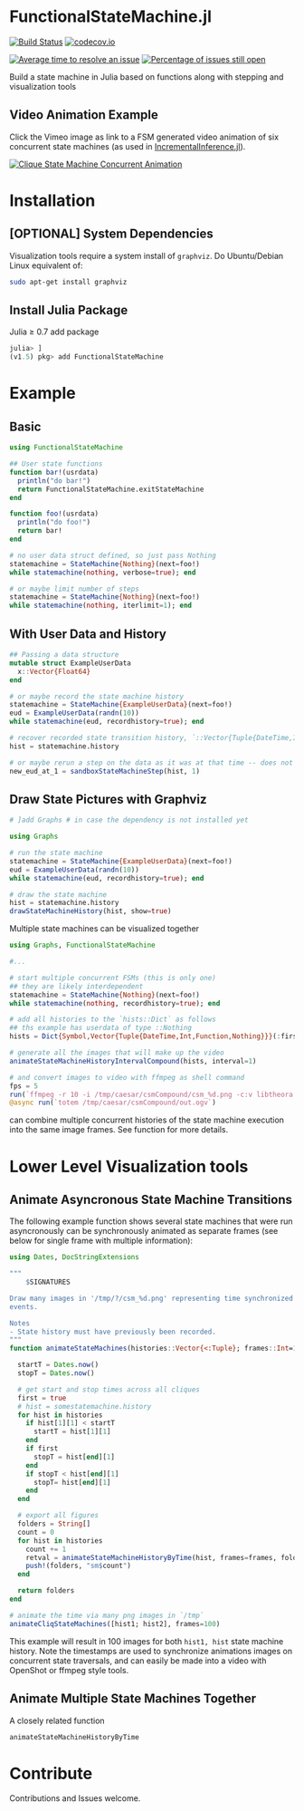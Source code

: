 # FunctionalStateMachine.jl

[![Build Status](https://travis-ci.org/JuliaRobotics/FunctionalStateMachine.jl.svg?branch=master)](https://travis-ci.org/JuliaRobotics/FunctionalStateMachine.jl)
[![codecov.io](https://codecov.io/github/JuliaRobotics/FunctionalStateMachine.jl/coverage.svg?branch=master)](https://codecov.io/github/JuliaRobotics/FunctionalStateMachine.jl?branch=master)

[![Average time to resolve an issue](https://isitmaintained.com/badge/resolution/JuliaRobotics/FunctionalStateMachine.jl.svg)](https://github.com/JuliaRobotics/FunctionalStateMachine.jl/issues)
[![Percentage of issues still open](https://isitmaintained.com/badge/open/JuliaRobotics/FunctionalStateMachine.jl.svg)](https://github.com/JuliaRobotics/FunctionalStateMachine.jl/issues)

Build a state machine in Julia based on functions along with stepping and visualization tools  


## Video Animation Example

Click the Vimeo image as link to a FSM generated video animation of six concurrent state machines (as used in [IncrementalInference.jl](http://www.github.com/JuliaRobotics/IncrementalInference.jl)).

[![Clique State Machine Concurrent Animation](https://user-images.githubusercontent.com/6412556/92198487-87b10900-ee42-11ea-8674-4a3867a74b65.png)](https://vimeo.com/454616769 "Clique State Machine Concurrent Animation - Click to Watch!")

# Installation
## [OPTIONAL] System Dependencies
Visualization tools require a system install of `graphviz`.  Do Ubuntu/Debian Linux equivalent of:
```bash
sudo apt-get install graphviz
```

## Install Julia Package
Julia ≥ 0.7 add package
```julia
julia> ]
(v1.5) pkg> add FunctionalStateMachine
```

# Example

## Basic
```julia
using FunctionalStateMachine

## User state functions
function bar!(usrdata)
  println("do bar!")
  return FunctionalStateMachine.exitStateMachine
end

function foo!(usrdata)
  println("do foo!")
  return bar!
end

# no user data struct defined, so just pass Nothing
statemachine = StateMachine{Nothing}(next=foo!)
while statemachine(nothing, verbose=true); end

# or maybe limit number of steps
statemachine = StateMachine{Nothing}(next=foo!)
while statemachine(nothing, iterlimit=1); end
```

## With User Data and History

```julia
## Passing a data structure
mutable struct ExampleUserData
  x::Vector{Float64}
end

# or maybe record the state machine history
statemachine = StateMachine{ExampleUserData}(next=foo!)
eud = ExampleUserData(randn(10))
while statemachine(eud, recordhistory=true); end

# recover recorded state transition history, `::Vector{Tuple{DateTime,Int,Function,T}}`
hist = statemachine.history

# or maybe rerun a step on the data as it was at that time -- does not overwrite previous memory
new_eud_at_1 = sandboxStateMachineStep(hist, 1)
```

## Draw State Pictures with Graphviz

```julia
# ]add Graphs # in case the dependency is not installed yet

using Graphs

# run the state machine
statemachine = StateMachine{ExampleUserData}(next=foo!)
eud = ExampleUserData(randn(10))
while statemachine(eud, recordhistory=true); end

# draw the state machine
hist = statemachine.history
drawStateMachineHistory(hist, show=true)
```

Multiple state machines can be visualized together
```julia
using Graphs, FunctionalStateMachine

#...

# start multiple concurrent FSMs (this is only one)
## they are likely interdependent
statemachine = StateMachine{Nothing}(next=foo!)
while statemachine(nothing, recordhistory=true); end

# add all histories to the `hists::Dict` as follows
## ths example has userdata of type ::Nothing
hists = Dict{Symbol,Vector{Tuple{DateTime,Int,Function,Nothing}}}(:first => statemachine.history)

# generate all the images that will make up the video
animateStateMachineHistoryIntervalCompound(hists, interval=1)

# and convert images to video with ffmpeg as shell command
fps = 5
run(`ffmpeg -r 10 -i /tmp/caesar/csmCompound/csm_%d.png -c:v libtheora -vf fps=$fps -pix_fmt yuv420p -vf "scale=trunc(iw/2)*2:trunc(ih/2)*2" -q 10 /tmp/caesar/csmCompound/out.ogv`)
@async run(`totem /tmp/caesar/csmCompound/out.ogv`)
```
can combine multiple concurrent histories of the state machine execution into the same image frames.  See function for more details.


# Lower Level Visualization tools

## Animate Asyncronous State Machine Transitions

The following example function shows several state machines that were run asyncronously can be synchronously animated as separate frames (see below for single frame with multiple information):
```julia
using Dates, DocStringExtensions

"""
    $SIGNATURES

Draw many images in '/tmp/?/csm_%d.png' representing time synchronized state machine
events.

Notes
- State history must have previously been recorded.
"""
function animateStateMachines(histories::Vector{<:Tuple}; frames::Int=100)

  startT = Dates.now()
  stopT = Dates.now()

  # get start and stop times across all cliques
  first = true
  # hist = somestatemachine.history
  for hist in histories
    if hist[1][1] < startT
      startT = hist[1][1]
    end
    if first
      stopT = hist[end][1]
    end
    if stopT < hist[end][1]
      stopT= hist[end][1]
    end
  end

  # export all figures
  folders = String[]
  count = 0
  for hist in histories
    count += 1
    retval = animateStateMachineHistoryByTime(hist, frames=frames, folder="sm$count", title="SM-$count", startT=startT, stopT=stopT)
    push!(folders, "sm$count")
  end

  return folders
end

# animate the time via many png images in `/tmp`
animateCliqStateMachines([hist1; hist2], frames=100)
```

This example will result in 100 images for both `hist1, hist` state machine history. Note the timestamps are used to synchronize animations images on concurrent state traversals, and can easily be made into a video with OpenShot or ffmpeg style tools.

## Animate Multiple State Machines Together

A closely related function
```julia
animateStateMachineHistoryByTime
```


# Contribute

Contributions and Issues welcome.
